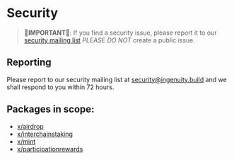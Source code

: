 # Security

> **🚨IMPORTANT🚨**: If you find a security issue, please report it to our [security mailing list](mailto:security@ingenuity.build) *PLEASE DO NOT* create a public issue.

## Reporting
Please report to our security mailing list at [security@ingenuity.build](mailto:security@ingenuity.build) and we shall respond to you within 72 hours.

## Packages in scope:
* [x/airdrop](/x/airdrop)
* [x/interchainstaking](/x/interchainstaking)
* [x/mint](/x/mint)
* [x/participationrewards](/x/participationrewards)
